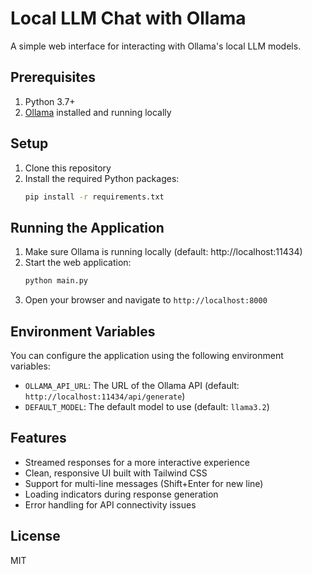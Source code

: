 # Local LLM Chat with Ollama

A simple web interface for interacting with Ollama's local LLM models.

## Prerequisites

1. Python 3.7+
2. [Ollama](https://ollama.ai/) installed and running locally

## Setup

1. Clone this repository
2. Install the required Python packages:
   ```bash
   pip install -r requirements.txt
   ```

## Running the Application

1. Make sure Ollama is running locally (default: http://localhost:11434)
2. Start the web application:
   ```bash
   python main.py
   ```
3. Open your browser and navigate to `http://localhost:8000`

## Environment Variables

You can configure the application using the following environment variables:

- `OLLAMA_API_URL`: The URL of the Ollama API (default: `http://localhost:11434/api/generate`)
- `DEFAULT_MODEL`: The default model to use (default: `llama3.2`)

## Features

- Streamed responses for a more interactive experience
- Clean, responsive UI built with Tailwind CSS
- Support for multi-line messages (Shift+Enter for new line)
- Loading indicators during response generation
- Error handling for API connectivity issues

## License

MIT
